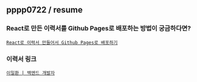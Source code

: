 ## pppp0722 / resume

### React로 만든 이력서를 Github Pages로 배포하는 방법이 궁금하다면?

[`React로 이력서 만들어서 Github Pages로 배포하기`](https://velog.io/@pppp0722/React%EB%A1%9C-%EC%9D%B4%EB%A0%A5%EC%84%9C-%EB%A7%8C%EB%93%A4%EC%96%B4%EC%84%9C-Github-Pages%EB%A1%9C-%EB%B0%B0%ED%8F%AC%ED%95%98%EA%B8%B0)

### 이력서 링크

[`이일환 | 백엔드 개발자`](https://pppp0722.github.io/resume/)

